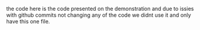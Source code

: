 the code here is the code presented on the demonstration and due to issies with github commits not changing any of the code we didnt use it and only have this one file.
